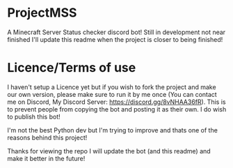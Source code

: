 # ProjectMSS
A Minecraft Server Status checker discord bot! Still in development not near finished I'll update this readme when the project is closer to being finished!
# Licence/Terms of use
I haven't setup a Licence yet but if you wish to fork the project and make our own version, please make sure to run it by me once (You can contact me on Discord, My Discord Server: https://discord.gg/8vNHAA36fR). This is to prevent people from copying the bot and posting it as their own. I do wish to publish this bot!

I'm not the best Python dev but I'm trying to improve and thats one of the reasons behind this project!

Thanks for viewing the repo I will update the bot (and this readme) and make it better in the future!
